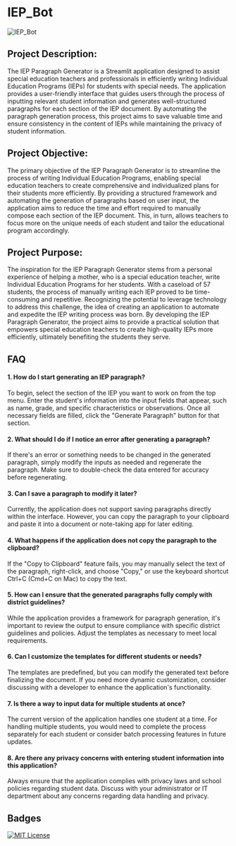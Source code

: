 # IEP_Bot 

![IEP_Bot](https://github.com/tmobley96/iep-bot/assets/124856260/1d1bc3ec-11f0-4f5e-b40a-b7237c242ef6)

## Project Description:
The IEP Paragraph Generator is a Streamlit application designed to assist special education teachers and professionals in efficiently writing Individual Education Programs (IEPs) for students with special needs. The application provides a user-friendly interface that guides users through the process of inputting relevant student information and generates well-structured paragraphs for each section of the IEP document. By automating the paragraph generation process, this project aims to save valuable time and ensure consistency in the content of IEPs while maintaining the privacy of student information.

## Project Objective:
The primary objective of the IEP Paragraph Generator is to streamline the process of writing Individual Education Programs, enabling special education teachers to create comprehensive and individualized plans for their students more efficiently. By providing a structured framework and automating the generation of paragraphs based on user input, the application aims to reduce the time and effort required to manually compose each section of the IEP document. This, in turn, allows teachers to focus more on the unique needs of each student and tailor the educational program accordingly.

## Project Purpose:
The inspiration for the IEP Paragraph Generator stems from a personal experience of helping a mother, who is a special education teacher, write Individual Education Programs for her students. With a caseload of 57 students, the process of manually writing each IEP proved to be time-consuming and repetitive. Recognizing the potential to leverage technology to address this challenge, the idea of creating an application to automate and expedite the IEP writing process was born. By developing the IEP Paragraph Generator, the project aims to provide a practical solution that empowers special education teachers to create high-quality IEPs more efficiently, ultimately benefiting the students they serve.

## FAQ

#### 1. How do I start generating an IEP paragraph?

To begin, select the section of the IEP you want to work on from the top menu. Enter the student's information into the input fields that appear, such as name, grade, and specific characteristics or observations. Once all necessary fields are filled, click the "Generate Paragraph" button for that section.

#### 2. What should I do if I notice an error after generating a paragraph?

If there's an error or something needs to be changed in the generated paragraph, simply modify the inputs as needed and regenerate the paragraph. Make sure to double-check the data entered for accuracy before regenerating.

#### 3. Can I save a paragraph to modify it later?

Currently, the application does not support saving paragraphs directly within the interface. However, you can copy the paragraph to your clipboard and paste it into a document or note-taking app for later editing.

#### 4. What happens if the application does not copy the paragraph to the clipboard?

If the "Copy to Clipboard" feature fails, you may manually select the text of the paragraph, right-click, and choose "Copy," or use the keyboard shortcut Ctrl+C (Cmd+C on Mac) to copy the text.

#### 5. How can I ensure that the generated paragraphs fully comply with district guidelines?

While the application provides a framework for paragraph generation, it's important to review the output to ensure compliance with specific district guidelines and policies. Adjust the templates as necessary to meet local requirements.

#### 6. Can I customize the templates for different students or needs?

The templates are predefined, but you can modify the generated text before finalizing the document. If you need more dynamic customization, consider discussing with a developer to enhance the application's functionality.

#### 7. Is there a way to input data for multiple students at once?

The current version of the application handles one student at a time. For handling multiple students, you would need to complete the process separately for each student or consider batch processing features in future updates.

#### 8. Are there any privacy concerns with entering student information into this application?

Always ensure that the application complies with privacy laws and school policies regarding student data. Discuss with your administrator or IT department about any concerns regarding data handling and privacy.

## Badges

[![MIT License](https://img.shields.io/badge/License-MIT-green.svg)](https://choosealicense.com/licenses/mit/)
